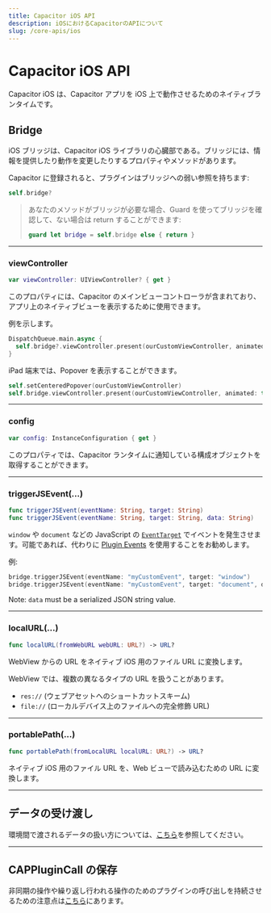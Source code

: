 ```yaml
---
title: Capacitor iOS API
description: iOSにおけるCapacitorのAPIについて
slug: /core-apis/ios
---
```


# Capacitor iOS API

Capacitor iOS は、Capacitor アプリを iOS 上で動作させるためのネイティブランタイムです。

## Bridge

iOS ブリッジは、Capacitor iOS ライブラリの心臓部である。ブリッジには、情報を提供したり動作を変更したりするプロパティやメソッドがあります。

Capacitor に登録されると、プラグインはブリッジへの弱い参照を持ちます:

```swift
self.bridge?
```

> あなたのメソッドがブリッジが必要な場合、Guard を使ってブリッジを確認して、ない場合は return することができます:
>
> ```swift
> guard let bridge = self.bridge else { return }
> ```

---

### viewController

```swift
var viewController: UIViewController? { get }
```

このプロパティには、Capacitor のメインビューコントローラが含まれており、アプリ上のネイティブビューを表示するために使用できます。

例を示します。

```swift
DispatchQueue.main.async {
  self.bridge?.viewController.present(ourCustomViewController, animated: true, completion: nil)
}
```

iPad 端末では、Popover を表示することができます。

```swift
self.setCenteredPopover(ourCustomViewController)
self.bridge.viewController.present(ourCustomViewController, animated: true, completion: nil)
```

---

### config

```swift
var config: InstanceConfiguration { get }
```

このプロパティでは、Capacitor ランタイムに通知している構成オブジェクトを取得することができます。

---

### triggerJSEvent(...)

```swift
func triggerJSEvent(eventName: String, target: String)
func triggerJSEvent(eventName: String, target: String, data: String)
```

`window` や `document` などの JavaScript の [`EventTarget`](https://developer.mozilla.org/en-US/docs/Web/API/EventTarget) でイベントを発生させます。可能であれば、代わりに [Plugin Events](/docs/plugins/ios#plugin-events) を使用することをお勧めします。

例:

```swift
bridge.triggerJSEvent(eventName: "myCustomEvent", target: "window")
bridge.triggerJSEvent(eventName: "myCustomEvent", target: "document", data: "{ 'dataKey': 'dataValue' }")
```

Note: `data` must be a serialized JSON string value.

---

### localURL(...)

```swift
func localURL(fromWebURL webURL: URL?) -> URL?
```

WebView からの URL をネイティブ iOS 用のファイル URL に変換します。

WebView では、複数の異なるタイプの URL を扱うことがあります。

- `res://` (ウェブアセットへのショートカットスキーム)
- `file://` (ローカルデバイス上のファイルへの完全修飾 URL)

---

### portablePath(...)

```swift
func portablePath(fromLocalURL localURL: URL?) -> URL?
```

ネイティブ iOS 用のファイル URL を、Web ビューで読み込むための URL に変換します。

---

## データの受け渡し

環境間で渡されるデータの扱い方については、[こちら](/docs/core-apis/data-types#ios)を参照してください。

---

## CAPPluginCall の保存

非同期の操作や繰り返し行われる操作のためのプラグインの呼び出しを持続させるための注意点は[こちら](/docs/core-apis/saving-calls)にあります。
